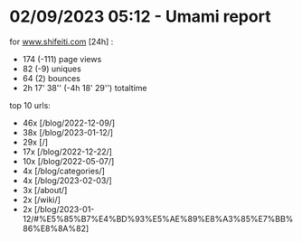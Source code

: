 # 02/09/2023 05:12 - Umami report
for www.shifeiti.com [24h] :

 - 174 (-111) page views
 - 82 (-9) uniques
 - 64 (2) bounces
 - 2h 17' 38'' (-4h 18' 29'') totaltime


top 10 urls:
 - 46x [/blog/2022-12-09/]
 - 38x [/blog/2023-01-12/]
 - 29x [/]
 - 17x [/blog/2022-12-22/]
 - 10x [/blog/2022-05-07/]
 - 4x [/blog/categories/]
 - 4x [/blog/2023-02-03/]
 - 3x [/about/]
 - 2x [/wiki/]
 - 2x [/blog/2023-01-12/#%E5%85%B7%E4%BD%93%E5%AE%89%E8%A3%85%E7%BB%86%E8%8A%82]


